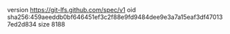 version https://git-lfs.github.com/spec/v1
oid sha256:459aeeddb0bf646451ef3c2f88e9fd9484dee9e3a7a15eaf3df470137ed2d834
size 8188
